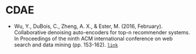 # CDAE

- Wu, Y., DuBois, C., Zheng, A. X., & Ester, M. (2016, February). Collaborative denoising auto-encoders for top-n recommender systems. In Proceedings of the ninth ACM international conference on web search and data mining (pp. 153-162). [`link`](https://doi.org/10.1145/2835776.2835837)